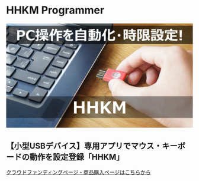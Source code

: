  # HHKM Programmer
![画像](documents/images/KeyVisual2.jpg)
 ## 【小型USBデバイス】専用アプリでマウス・キーボードの動作を設定登録「HHKM」

[クラウドファンディングページ・商品購入ページはこちらから](https://www.makuake.com/project/narrativelab_hhkm/)